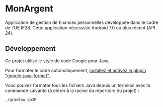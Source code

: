 # MonArgent

Application de gestion de finances personnelles développée dans le cadre de l'UE
IF26. Cette application nécesssite Android 7.0 ou plus récent (API 24).

## Développement

Ce projet utilise le style de code Google pour Java.

Pour formater le code automatiquement,
[installez et activez le plugin "google-java-format"](https://github.com/google/google-java-format#intellij-android-studio-and-other-jetbrains-ides).

Vous pouvez formater tous les fichiers Java depuis un terminal avec
la commande suivante (à entrer à la racine du répertoire du projet) :

```text
./gradlew goJF
```

